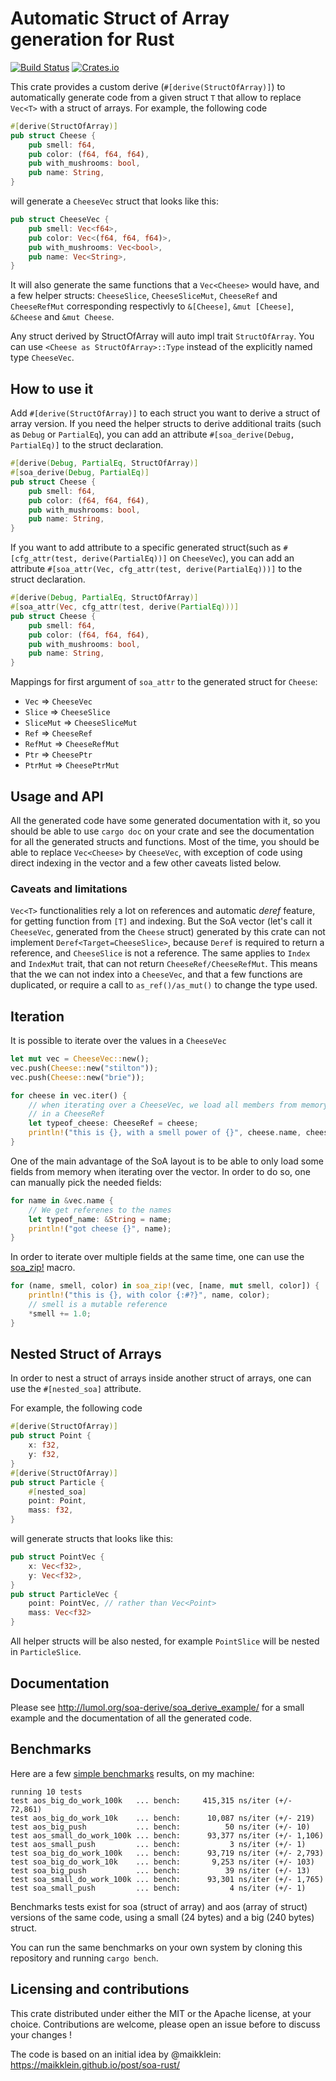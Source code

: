 # Automatic Struct of Array generation for Rust

[![Build Status](https://travis-ci.org/lumol-org/soa-derive.svg?branch=master)](https://travis-ci.org/lumol-org/soa-derive)
[![Crates.io](https://img.shields.io/crates/v/soa_derive.svg)](https://crates.io/crates/soa_derive)

This crate provides a custom derive (`#[derive(StructOfArray)]`) to
automatically generate code from a given struct `T` that allow to replace
`Vec<T>` with a struct of arrays. For example, the following code

```rust
#[derive(StructOfArray)]
pub struct Cheese {
    pub smell: f64,
    pub color: (f64, f64, f64),
    pub with_mushrooms: bool,
    pub name: String,
}
```

will generate a `CheeseVec` struct that looks like this:

```rust
pub struct CheeseVec {
    pub smell: Vec<f64>,
    pub color: Vec<(f64, f64, f64)>,
    pub with_mushrooms: Vec<bool>,
    pub name: Vec<String>,
}
```

It will also generate the same functions that a `Vec<Cheese>` would have, and a
few helper structs: `CheeseSlice`, `CheeseSliceMut`, `CheeseRef` and
`CheeseRefMut` corresponding respectivly to `&[Cheese]`, `&mut [Cheese]`,
`&Cheese` and `&mut Cheese`.

Any struct derived by StructOfArray will auto impl trait `StructOfArray`.
You can use `<Cheese as StructOfArray>::Type` instead of the explicitly named type `CheeseVec`.

## How to use it

Add `#[derive(StructOfArray)]` to each struct you want to derive a struct of
array version. If you need the helper structs to derive additional traits (such
as `Debug` or `PartialEq`), you can add an attribute `#[soa_derive(Debug,
PartialEq)]` to the struct declaration.

```rust
#[derive(Debug, PartialEq, StructOfArray)]
#[soa_derive(Debug, PartialEq)]
pub struct Cheese {
    pub smell: f64,
    pub color: (f64, f64, f64),
    pub with_mushrooms: bool,
    pub name: String,
}
```

If you want to add attribute to a specific generated struct(such as
`#[cfg_attr(test, derive(PartialEq))]` on `CheeseVec`), you can add an
attribute `#[soa_attr(Vec, cfg_attr(test, derive(PartialEq)))]` to the
struct declaration.

```rust
#[derive(Debug, PartialEq, StructOfArray)]
#[soa_attr(Vec, cfg_attr(test, derive(PartialEq)))]
pub struct Cheese {
    pub smell: f64,
    pub color: (f64, f64, f64),
    pub with_mushrooms: bool,
    pub name: String,
}
```

Mappings for first argument of ``soa_attr`` to the generated struct for ``Cheese``:
* `Vec` => `CheeseVec`
* `Slice` => `CheeseSlice`
* `SliceMut` => `CheeseSliceMut`
* `Ref` => `CheeseRef`
* `RefMut` => `CheeseRefMut`
* `Ptr` => `CheesePtr`
* `PtrMut` => `CheesePtrMut`

## Usage and API

All the generated code have some generated documentation with it, so you
should be able to use `cargo doc` on your crate and see the documentation
for all the generated structs and functions.
Most of the time, you should be able to replace `Vec<Cheese>` by
`CheeseVec`, with exception of code using direct indexing in the vector and
a few other caveats listed below.

### Caveats and limitations

`Vec<T>` functionalities rely a lot on references and automatic *deref* feature,
for getting function from `[T]` and indexing. But the SoA vector (let's call it
`CheeseVec`, generated from the `Cheese` struct) generated by this crate can not
implement `Deref<Target=CheeseSlice>`, because `Deref` is required to return a
reference, and `CheeseSlice` is not a reference. The same applies to `Index` and
`IndexMut` trait, that can not return `CheeseRef/CheeseRefMut`.  This means that
the we can not index into a `CheeseVec`, and that a few functions are
duplicated, or require a call to `as_ref()/as_mut()` to change the type used.

## Iteration

It is possible to iterate over the values in a `CheeseVec`

```rust
let mut vec = CheeseVec::new();
vec.push(Cheese::new("stilton"));
vec.push(Cheese::new("brie"));

for cheese in vec.iter() {
    // when iterating over a CheeseVec, we load all members from memory
    // in a CheeseRef
    let typeof_cheese: CheeseRef = cheese;
    println!("this is {}, with a smell power of {}", cheese.name, cheese.smell);
}
```
One of the main advantage of the SoA layout is to be able to only load some
fields from memory when iterating over the vector. In order to do so, one
can manually pick the needed fields:

```rust
for name in &vec.name {
    // We get referenes to the names
    let typeof_name: &String = name;
    println!("got cheese {}", name);
}
```

In order to iterate over multiple fields at the same time, one can use the
[soa_zip!](https://docs.rs/soa_derive/*/soa_derive/macro.soa_zip.html) macro.

```rust
for (name, smell, color) in soa_zip!(vec, [name, mut smell, color]) {
    println!("this is {}, with color {:#?}", name, color);
    // smell is a mutable reference
    *smell += 1.0;
}
```

## Nested Struct of Arrays

In order to nest a struct of arrays inside another struct of arrays, one can use the `#[nested_soa]` attribute.

For example, the following code

```rust
#[derive(StructOfArray)]
pub struct Point {
    x: f32,
    y: f32,
}
#[derive(StructOfArray)]
pub struct Particle {
    #[nested_soa]
    point: Point,
    mass: f32,
}
```

will generate structs that looks like this:

```rust
pub struct PointVec {
    x: Vec<f32>,
    y: Vec<f32>,
}
pub struct ParticleVec {
    point: PointVec, // rather than Vec<Point>
    mass: Vec<f32>
}
```

All helper structs will be also nested, for example `PointSlice` will be nested in `ParticleSlice`.

## Documentation

Please see http://lumol.org/soa-derive/soa_derive_example/ for a small
example and the documentation of all the generated code.

## Benchmarks

Here are a few [simple benchmarks](benches/soa.rs) results, on my machine:

```
running 10 tests
test aos_big_do_work_100k   ... bench:     415,315 ns/iter (+/- 72,861)
test aos_big_do_work_10k    ... bench:      10,087 ns/iter (+/- 219)
test aos_big_push           ... bench:          50 ns/iter (+/- 10)
test aos_small_do_work_100k ... bench:      93,377 ns/iter (+/- 1,106)
test aos_small_push         ... bench:           3 ns/iter (+/- 1)
test soa_big_do_work_100k   ... bench:      93,719 ns/iter (+/- 2,793)
test soa_big_do_work_10k    ... bench:       9,253 ns/iter (+/- 103)
test soa_big_push           ... bench:          39 ns/iter (+/- 13)
test soa_small_do_work_100k ... bench:      93,301 ns/iter (+/- 1,765)
test soa_small_push         ... bench:           4 ns/iter (+/- 1)
```

Benchmarks tests exist for soa (struct of array) and aos (array of struct)
versions of the same code, using a small (24 bytes) and a big (240 bytes) struct.

You can run the same benchmarks on your own system by cloning this repository
and running `cargo bench`.

## Licensing and contributions

This crate distributed under either the MIT or the Apache license, at your
choice. Contributions are welcome, please open an issue before to discuss your
changes !

The code is based on an initial idea by @maikklein:  https://maikklein.github.io/post/soa-rust/
